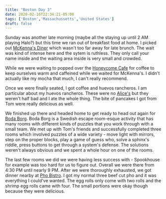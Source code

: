 ```yaml
---
title: "Boston Day 3"
date: 2020-02-16T22:34:21-05:00
tags: ['Boston','Massachussetts','United States']
draft: false
---
```


Sunday was another late morning (maybe all the staying up until 2 AM playing Halo?) but this time we ran out of breakfast food at home. I picked out [McKenna's Diner](https://www.mckennascafe.com/) which wasn't too far away for late brunch. The wait was kind of intense here and the sytem is ruthless. They only call your name inside and the waiting area inside is very small and crowded.

While we were waiting to popped over the [Honeycome Cafe](https://www.honeycombcafe.biz/) for coffee to keep ourselves warm and caffeined while we waited for McKenna's. I didn't actually like my mocha that much, I can't really recommend.

Once we were finally seated, I got coffee and huevos rancheros. I am particular about my huevos rancheros. These were no [Alice's](http://www.alicesrestaurant.com/) but they weren't half bad and I ate the whole thing. The bite of pancakes I got from Tom were really delicious as well.

We finished up there and headed home to get ready to head out again for [Boda Borg](https://www.bodaborg.com/locations/boston/). Boda Borg is a Swedish escape room-esque activity that has many rooms with different kinds of puzzles that you work through with a small team. We met up with Tom's friends and successfully completed three rooms which involved puzzles of a wide variety - move light with mirrors, step on the proper blocks, play a game of guess who, solve a sphinx's riddle, press buttons to get through a system's defense. The solutions weren't always obvious and we spent a whole hour on one of the rooms.

The last few rooms we did we were having less success with - Spookhouse for example was too hard for us to figure out. Overall we were there from 4:30 PM until nearly 9 PM. After we were thoroughly exhausted, we got dinner nearby at [Pho Bistro](http://www.phobistromalden.com/). I got my normal three beef cut pho and it was everything I could've wanted. The egg rolls only come with two rolls and the shrimp egg rolls came with four. The small portions were okay though because they were delicious. 